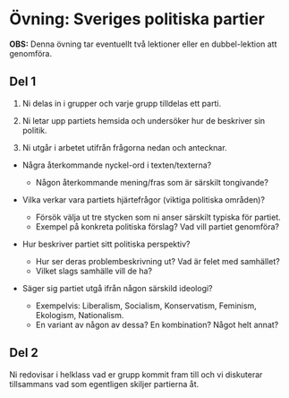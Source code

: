 # Övning: Sveriges politiska partier

**OBS:** Denna övning tar eventuellt två lektioner eller en dubbel-lektion att genomföra.

## Del 1

1. Ni delas in i grupper och varje grupp tilldelas ett parti.

2. Ni letar upp partiets hemsida och undersöker hur de beskriver sin politik.

3. Ni utgår i arbetet utifrån frågorna nedan och antecknar.



* Några återkommande nyckel-ord i texten/texterna? 
	* Någon återkommande mening/fras som är särskilt tongivande?

* Vilka verkar vara partiets hjärtefrågor (viktiga politiska områden)?
	* Försök välja ut tre stycken som ni anser särskilt typiska för partiet.
	* Exempel på konkreta politiska förslag? Vad vill partiet genomföra?

* Hur beskriver partiet sitt politiska perspektiv? 
	* Hur ser deras problembeskrivning ut? Vad är felet med samhället?
	* Vilket slags samhälle vill de ha?

* Säger sig partiet utgå ifrån någon särskild ideologi? 
	* Exempelvis: Liberalism, Socialism, Konservatism, Feminism, Ekologism, Nationalism.
	* En variant av någon av dessa? En kombination? Något helt annat?



## Del 2

Ni redovisar i helklass vad er grupp kommit fram till och vi diskuterar
tillsammans vad som egentligen skiljer partierna åt.
